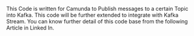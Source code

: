 This Code is written for Camunda to Publish messages to a certain Topic into Kafka. 
This code will be further extended to integrate with Kafka Stream. 
You can know further detail of this code base from the following Article in Linked In.
